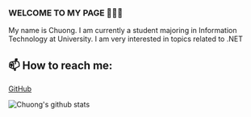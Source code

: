 ### WELCOME TO MY PAGE 👋👋👋
My name is Chuong. I am currently a student majoring in Information Technology at University. I am very interested in topics related to .NET<br>
## 📫 How to reach me: 

[GitHub](https://github.com/jin3107/) 

![Chuong's github stats](https://github-readme-stats.vercel.app/api?username=jin3107&show_icons=true&theme=tokyonight)

<!--table class="mb-2">
<a href="https://github.com/jin3107/<Name-Repository>/">
  <img align="center" src="https://github-readme-stats.vercel.app/api/pin/?username=jin3107&repo=<Name-Repository>&theme=cobalt" />
</a>
